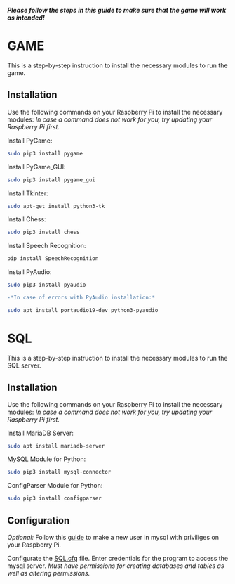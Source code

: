 ***Please follow the steps in this guide to make sure that the game will work as intended!***

# GAME
This is a step-by-step instruction to install the necessary modules to run the game.

## Installation 
Use the following commands on your Raspberry Pi to install the necessary modules:
*In case a command does not work for you, try updating your Raspberry Pi first.*

Install PyGame:
```bash
sudo pip3 install pygame
```

Install PyGame_GUI:
```bash
sudo pip3 install pygame_gui
```

Install Tkinter:
```bash
sudo apt-get install python3-tk
```

Install Chess:
```bash
sudo pip3 install chess
```

Install Speech Recognition:
```bash
pip install SpeechRecognition
```
Install PyAudio:
```bash
sudo pip3 install pyaudio
```

```diff
-*In case of errors with PyAudio installation:*
```
```bash
sudo apt install portaudio19-dev python3-pyaudio
```

# SQL
This is a step-by-step instruction to install the necessary modules to run the SQL server.
## Installation 
Use the following commands on your Raspberry Pi to install the necessary modules:
*In case a command does not work for you, try updating your Raspberry Pi first.*

Install MariaDB Server:
```bash
sudo apt install mariadb-server
```

MySQL Module for Python:
```bash
sudo pip3 install mysql-connector
```

ConfigParser Module for Python:
```bash
sudo pip3 install configparser
```

## Configuration
*Optional:* Follow this [guide](https://www.digitalocean.com/community/tutorials/how-to-create-a-new-user-and-grant-permissions-in-mysql) to make a new user in mysql with priviliges on your Raspberry Pi.

Configurate the [SQL.cfg](https://gitlab.utwente.nl/s2297205/mod05_group17/-/blob/master/src/SQL/SQL.cfg) file. 
Enter credentials for the program to access the mysql server.
*Must have permissions for creating databases and tables as well as altering permissions.*